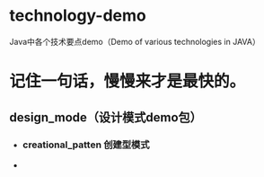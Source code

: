 # technology-demo
Java中各个技术要点demo（Demo of various technologies in JAVA）

# 记住一句话，慢慢来才是最快的。
## design_mode（设计模式demo包）
* ### creational_patten 创建型模式
* 